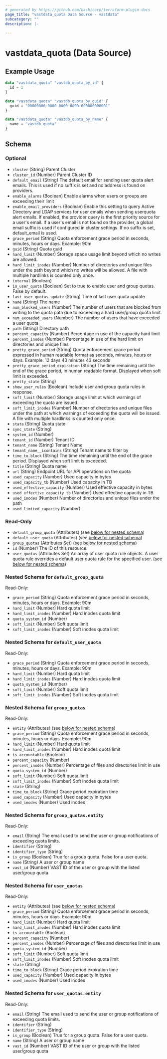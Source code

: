 ```yaml
---
# generated by https://github.com/hashicorp/terraform-plugin-docs
page_title: "vastdata_quota Data Source - vastdata"
subcategory: ""
description: |-
  
---
```


# vastdata_quota (Data Source)



## Example Usage

```terraform
data "vastdata_quota" "vastdb_quota_by_id" {
  id = 1
}

data "vastdata_quota" "vastdb_quota_by_guid" {
  guid = "00000000-0000-0000-0000-000000000001"
}

data "vastdata_quota" "vastdb_quota_by_name" {
  name = "vastdb_quota"
}
```

<!-- schema generated by tfplugindocs -->
## Schema

### Optional

- `cluster` (String) Parent Cluster
- `cluster_id` (Number) Parent Cluster ID
- `default_email` (String) The default email for sending user quota alert emails. This is used if no suffix is set and no address is found on providers.
- `enable_alarms` (Boolean) Enable alarms when users or groups are exceeding their limit
- `enable_email_providers` (Boolean) Enable this setting to query Active Directory and LDAP services for user emails when sending userquota alert emails. If enabled, the provider query is the first priority source for a user's email. If a user's email is not found on the provider, a global email suffix is used if configured in cluster settings. If no suffix is set, default_email is used.
- `grace_period` (String) Quota enforcement grace period in seconds, minutes, hours or days. Example: 90m
- `guid` (String) Quota guid
- `hard_limit` (Number) Storage space usage limit beyond which no writes are allowed.
- `hard_limit_inodes` (Number) Number of directories and unique files under the path beyond which no writes will be allowed. A file with multiple hardlinks is counted only once.
- `internal` (Boolean)
- `is_user_quota` (Boolean) Set to true to enable user and group quotas. False by default.
- `last_user_quotas_update` (String) Time of last user quota update
- `name` (String) The name
- `num_blocked_users` (Number) The number of users that are blocked from writing to the quota path due to exceeding a hard user/group quota limit.
- `num_exceeded_users` (Number) The number of users that have exceeded a user quota
- `path` (String) Directory path
- `percent_capacity` (Number) Percentage in use of the capacity hard limit
- `percent_inodes` (Number) Percentage in use of the hard limit on directories and unique files
- `pretty_grace_period` (String) Quota enforcement grace period expressed in human readable format as seconds, minutes, hours or days. Example: 12 days 43 minutes 43 seconds
- `pretty_grace_period_expiration` (String) The time remaining until the end of the grace period, in human readable format. Displayed when soft limit is exceeded.
- `pretty_state` (String)
- `show_user_rules` (Boolean) Include user and group quota rules in response.
- `soft_limit` (Number) Storage usage limit at which warnings of exceeding the quota are issued.
- `soft_limit_inodes` (Number) Number of directories and unique files under the path at which warnings of exceeding the quota will be issued. A file with multiple hardlinks is counted only once.
- `state` (String) Quota state
- `sync_state` (String)
- `system_id` (Number)
- `tenant_id` (Number) Tenant ID
- `tenant_name` (String) Tenant Name
- `tenant_name__icontains` (String) Tenant name to filter by
- `time_to_block` (String) The time remaining until the end of the grace period. Displayed when soft limit is exceeded.
- `title` (String) Quota name
- `url` (String) Endpoint URL for API operations on the quota
- `used_capacity` (Number) Used capacity in bytes
- `used_capacity_tb` (Number) Used capacity in TB
- `used_effective_capacity` (Number) Used effective capacity in bytes
- `used_effective_capacity_tb` (Number) Used effective capacity in TB
- `used_inodes` (Number) Number of directories and unique files under the path
- `used_limited_capacity` (Number)

### Read-Only

- `default_group_quota` (Attributes) (see [below for nested schema](#nestedatt--default_group_quota))
- `default_user_quota` (Attributes) (see [below for nested schema](#nestedatt--default_user_quota))
- `group_quotas` (Attributes Set) (see [below for nested schema](#nestedatt--group_quotas))
- `id` (Number) The ID of this resource.
- `user_quotas` (Attributes Set) An array of user quota rule objects. A user quota rule overrides a default user quota rule for the specified user. (see [below for nested schema](#nestedatt--user_quotas))

<a id="nestedatt--default_group_quota"></a>
### Nested Schema for `default_group_quota`

Read-Only:

- `grace_period` (String) Quota enforcement grace period in seconds, minutes, hours or days. Example: 90m
- `hard_limit` (Number) Hard quota limit
- `hard_limit_inodes` (Number) Hard inodes quota limit
- `quota_system_id` (Number)
- `soft_limit` (Number) Soft quota limit
- `soft_limit_inodes` (Number) Soft inodes quota limit


<a id="nestedatt--default_user_quota"></a>
### Nested Schema for `default_user_quota`

Read-Only:

- `grace_period` (String) Quota enforcement grace period in seconds, minutes, hours or days. Example: 90m
- `hard_limit` (Number) Hard quota limit
- `hard_limit_inodes` (Number) Hard inodes quota limit
- `quota_system_id` (Number)
- `soft_limit` (Number) Soft quota limit
- `soft_limit_inodes` (Number) Soft inodes quota limit


<a id="nestedatt--group_quotas"></a>
### Nested Schema for `group_quotas`

Read-Only:

- `entity` (Attributes) (see [below for nested schema](#nestedatt--group_quotas--entity))
- `grace_period` (String) Quota enforcement grace period in seconds, minutes, hours or days. Example: 90m
- `hard_limit` (Number) Hard quota limit
- `hard_limit_inodes` (Number) Hard inodes quota limit
- `is_accountable` (Boolean)
- `percent_capacity` (Number)
- `percent_inodes` (Number) Percentage of files and directories limit in use
- `quota_system_id` (Number)
- `soft_limit` (Number) Soft quota limit
- `soft_limit_inodes` (Number) Soft inodes quota limit
- `state` (String)
- `time_to_block` (String) Grace period expiration time
- `used_capacity` (Number) Used capacity in bytes
- `used_inodes` (Number) Used inodes

<a id="nestedatt--group_quotas--entity"></a>
### Nested Schema for `group_quotas.entity`

Read-Only:

- `email` (String) The email used to send the user or group notifications of exceeding quota limits.
- `identifier` (String)
- `identifier_type` (String)
- `is_group` (Boolean) True for a group quota. False for a user quota.
- `name` (String) A user or group name
- `vast_id` (Number) VAST ID of the user or group with the listed user/group quota



<a id="nestedatt--user_quotas"></a>
### Nested Schema for `user_quotas`

Read-Only:

- `entity` (Attributes) (see [below for nested schema](#nestedatt--user_quotas--entity))
- `grace_period` (String) Quota enforcement grace period in seconds, minutes, hours or days. Example: 90m
- `hard_limit` (Number) Hard quota limit
- `hard_limit_inodes` (Number) Hard inodes quota limit
- `is_accountable` (Boolean)
- `percent_capacity` (Number)
- `percent_inodes` (Number) Percentage of files and directories limit in use
- `quota_system_id` (Number)
- `soft_limit` (Number) Soft quota limit
- `soft_limit_inodes` (Number) Soft inodes quota limit
- `state` (String)
- `time_to_block` (String) Grace period expiration time
- `used_capacity` (Number) Used capacity in bytes
- `used_inodes` (Number) Used inodes

<a id="nestedatt--user_quotas--entity"></a>
### Nested Schema for `user_quotas.entity`

Read-Only:

- `email` (String) The email used to send the user or group notifications of exceeding quota limits.
- `identifier` (String)
- `identifier_type` (String)
- `is_group` (Boolean) True for a group quota. False for a user quota.
- `name` (String) A user or group name
- `vast_id` (Number) VAST ID of the user or group with the listed user/group quota
